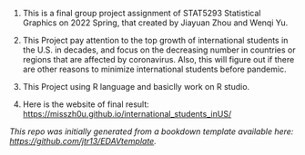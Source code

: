 1. This is a final group project assignment of STAT5293 Statistical Graphics on 2022 Spring, that created by Jiayuan Zhou and Wenqi Yu.

2. This Project pay attention to the top growth of international students in the U.S. in decades, and focus on the decreasing number in countries or regions that are affected by coronavirus. Also, this will figure out if there are other reasons to minimize international students before pandemic. 

3. This Project using R language and basiclly work on R studio.

4. Here is the website of final result: https://misszh0u.github.io/international_students_inUS/



*This repo was initially generated from a bookdown template available here: https://github.com/jtr13/EDAVtemplate.*	




